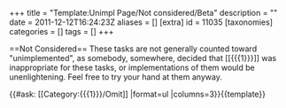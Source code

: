 +++
title = "Template:Unimpl Page/Not considered/Beta"
description = ""
date = 2011-12-12T16:24:23Z
aliases = []
[extra]
id = 11035
[taxonomies]
categories = []
tags = []
+++

==Not Considered==
These tasks are not generally counted toward "unimplemented", as somebody, somewhere, decided that [[{{{1}}}]] was inappropriate for these tasks, or implementations of them would be unenlightening.  Feel free to try your hand at them anyway.

{{#ask: [[Category:{{{1}}}/Omit]]
|format=ul
|columns=3}}<noinclude>{{template}}</noinclude>
